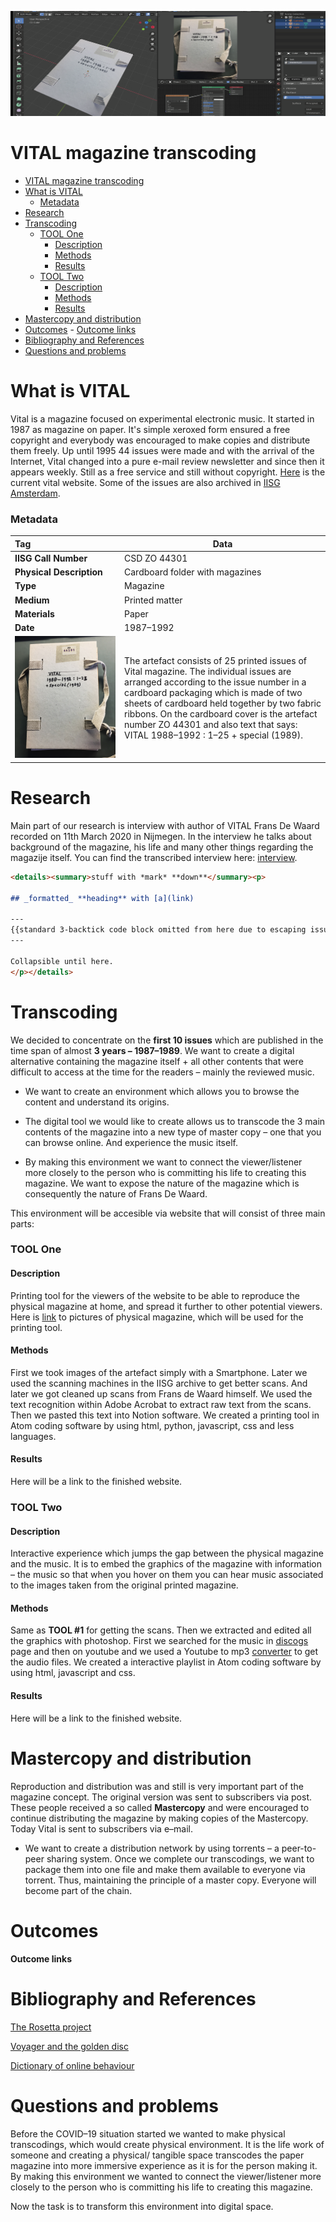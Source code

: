 ![Test Image 1](images/1.png)

# VITAL magazine transcoding

- [VITAL magazine transcoding](#vital-magazine-transcoding)
- [What is VITAL](#what-is-vital)
    + [Metadata](#metadata)
- [Research](#research)
- [Transcoding](#transcoding)
    + [TOOL One](#tool-one)
      - [Description](#description)
      - [Methods](#methods)
      - [Results](#results)
    + [TOOL Two](#tool-two)
      - [Description](#description-1)
      - [Methods](#methods-1)
      - [Results](#results-1)
- [Mastercopy and distribution](#mastercopy-and-distribution)
- [Outcomes](#outcomes)
      - [Outcome links](#outcome-links)
- [Bibliography and References](#bibliography-and-references)
- [Questions and problems](#questions-and-problems)



# What is VITAL

Vital is a magazine focused on experimental electronic music. It started in 1987 as magazine on paper. It's simple xeroxed form ensured a free copyright and everybody was encouraged to make copies and distribute them freely. Up until 1995 44 issues were made and with the arrival of the Internet, Vital changed into a pure e-mail review newsletter and since then it appears weekly. Still as a free service and still without copyright. [Here](http://vitalweekly.net/) is the current vital website. Some of the issues are also archived in [IISG Amsterdam](https://hdl.handle.net/10622/B243EE91-F43C-4C88-9B1D-9E346CA715BA).



### Metadata

| Tag                           | Data                                                         |
| :---------------------------- | ------------------------------------------------------------ |
| **IISG Call Number**          | CSD ZO 44301                                                 |
| **Physical Description**      | Cardboard folder with magazines                              |
| **Type**                      | Magazine                                                     |
| **Medium**                    | Printed matter                                               |
| **Materials**                 | Paper                                                        |
| **Date**                      | 1987–1992                                                    |
| ![Test Image 1](images/2.JPG) | The artefact consists of 25 printed issues of Vital magazine. The individual issues are arranged according to the issue number in a cardboard packaging which is made of two sheets of cardboard held together by two fabric ribbons. On the cardboard cover is the artefact number ZO 44301 and also text that says: VITAL 1988–1992 : 1–25 + special (1989). |

# Research

Main part of our research is interview with author of VITAL Frans De Waard recorded on 11th March 2020 in Nijmegen. In the interview he talks about background of the magazine, his life and many other things regarding the magazije itself. You can find the transcribed interview here: [interview](https://www.notion.so/interview-transcribe-6b2df57bd7154ccfa9b2070784b82857).




```markdown
<details><summary>stuff with *mark* **down**</summary><p>

## _formatted_ **heading** with [a](link)

---
{{standard 3-backtick code block omitted from here due to escaping issues}}
---

Collapsible until here.
</p></details>
```





# Transcoding

We decided to concentrate on the **first 10 issues** which are published in the time span of almost **3 years – 1987–1989**. We want to create a digital alternative containing the magazine itself + all other contents that were difficult to access at the time for the readers – mainly the reviewed music.



- We want to create an environment which allows you to browse the content and understand its origins.

- The digital tool we would like to create allows us to transcode the 3 main contents of the magazine into a new type of master copy – one that you can browse online. And experience the music itself.

- By making this environment we want to connect the viewer/listener more closely to the person who is committing his life to creating this magazine. We want to expose the nature of the magazine which is consequently the nature of Frans De Waard.

  

This environment will be accesible via website that will consist of three main parts:



### TOOL One

#### Description

Printing tool for the viewers of the website to be able to reproduce the physical magazine at home, and spread it further to other potential viewers. Here is [link](https://www.notion.so/VITAL-ISSUES-b97881dc1241496485d10541d3aacde2) to pictures of physical magazine, which will be used for the printing tool.

#### Methods

First we took images of the artefact simply with a Smartphone. Later we used the scanning machines in the IISG archive to get better scans. And later we got cleaned up scans from Frans de Waard himself. We used the text recognition within Adobe Acrobat to extract raw text from the scans. Then we pasted this text into Notion software. We created a printing tool in Atom coding software by using html, python, javascript, css and less languages.

#### Results

Here will be a link to the finished website.



### TOOL Two 

#### Description

Interactive experience which jumps the gap between the physical magazine and the music. It is to embed the graphics of the magazine with information – the music so that when you hover on them you can hear music associated to the images taken from the original printed magazine.

#### Methods

Same as **TOOL #1** for getting the scans. Then we extracted and edited all the graphics with photoshop. First we searched for the music in [discogs](https://www.discogs.com/) page and then on youtube and we used a Youtube to mp3 [converter](https://ytmp3.cc/en13/) to get the audio files. We created a interactive playlist in Atom coding software by using html, javascript and css.

#### Results

Here will be a link to the finished website.



# Mastercopy and distribution

Reproduction and distribution was and still is very important part of the magazine concept. The original version was sent to subscribers via post. These people received a so called **Mastercopy** and were encouraged to continue distributing the magazine by making copies of the Mastercopy. Today Vital is sent to subscribers via e–mail.

- We want to create a distribution network by using torrents – a peer-to-peer sharing system. Once we complete our transcodings, we want to package them into one file and make them available to everyone via torrent. Thus, maintaining the principle of a master copy. Everyone will become part of the chain.

# Outcomes



#### Outcome links



# Bibliography and References

[The Rosetta project](https://rosettaproject.org/about/)

[Voyager and the golden disc](https://voyager.jpl.nasa.gov/)

[Dictionary of online behaviour](http://www.dictionaryofonlinebehavior.com/)



# Questions and problems

Before the COVID–19 situation started we wanted to make physical transcodings, which would create physical environment. It is the life work of someone and creating a physical/ tangible space transcodes the paper magazine into more immersive experience as it is for the person making it. By making this environment we wanted to connect the viewer/listener more closely to the person who is committing his life to creating this magazine.

Now the task is to transform this environment into digital space. 



